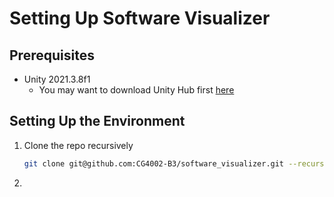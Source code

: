 # Setting Up Software Visualizer

## Prerequisites
* Unity 2021.3.8f1
    * You may want to download Unity Hub first [here](https://unity3d.com/get-unity/download)

## Setting Up the Environment
1. Clone the repo recursively
    ```sh
    git clone git@github.com:CG4002-B3/software_visualizer.git --recurse-submodules -b feat/env_setup
    ```
2.
